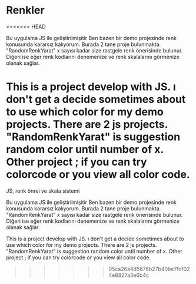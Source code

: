 # Renkler
<<<<<<< HEAD

Bu uygulama JS ile geliştirilmişitir
Ben bazen bir demo projesinde renk konusunda kararsız kalıyorum. Burada 2 tane proje bulunmakta. "RandomRenkYarat" x sayısı kadar size rastgele renk önerisinde bulunur. Diğeri ise eğer renk kodlarını denemenize ve renk skalalarını görmenize olanak sağlar. 


This is a project develop with JS. 
ı don't get a decide sometimes about to use which color for my demo projects.
There are 2 js projects. "RandomRenkYarat" is suggestion random color until number of x. Other project ; if you can try colorcode or you view all color code.
=======
JS, renk önrei ve skala sistemi 

Bu uygulama JS ile geliştirilmişitir Ben bazen bir demo projesinde renk konusunda kararsız kalıyorum. Burada 2 tane proje bulunmakta. "RandomRenkYarat" x sayısı kadar size rastgele renk önerisinde bulunur. Diğeri ise eğer renk kodlarını denemenize ve renk skalalarını görmenize olanak sağlar.

This is a project develop with JS. ı don't get a decide sometimes about to use which color for my demo projects. There are 2 js projects. "RandomRenkYarat" is suggestion random color until number of x. Other project ; if you can try colorcode or you view all color code.
>>>>>>> 05ca26a4d5676b27b40be7fcf024e8827a3e6b4c
